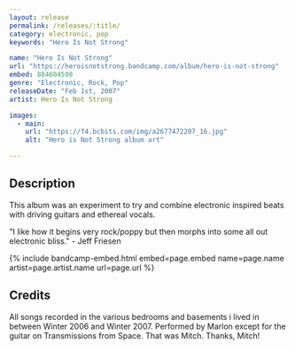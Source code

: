 ```yaml
---
layout: release
permalink: /releases/:title/
category: electronic, pop
keywords: "Hero Is Not Strong"

name: "Hero Is Not Strong"
url: "https://heroisnotstrong.bandcamp.com/album/hero-is-not-strong"
embed: 884604598
genre: "Electronic, Rock, Pop"
releaseDate: "Feb 1st, 2007"
artist: Hero Is Not Strong

images:
  - main:
    url: "https://f4.bcbits.com/img/a2677472207_16.jpg"
    alt: "Hero is Not Strong album art"

---
```


## Description

<p>This album was an experiment to try and combine electronic inspired beats with driving guitars and ethereal vocals.</p>

<p>"I like how it begins very rock/poppy but then morphs into some all out electronic bliss." - Jeff Friesen</p>

{% include bandcamp-embed.html 
  embed=page.embed
  name=page.name
  artist=page.artist.name
  url=page.url
%}

## Credits

<p>All songs recorded in the various bedrooms and basements i lived in between Winter 2006 and Winter 2007. Performed by Marlon except for the guitar on Transmissions from Space. That was Mitch. Thanks, Mitch!</p>